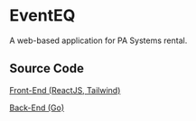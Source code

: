 # EventEQ

A web-based application for PA Systems rental.

## Source Code

[Front-End (ReactJS, Tailwind)](https://github.com/zyqhpz/fe-eventeq)

[Back-End (Go)](https://github.com/zyqhpz/be-eventeq)
